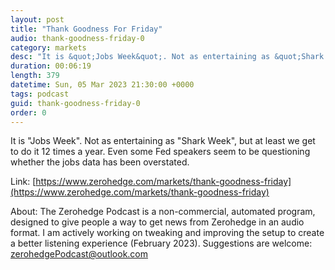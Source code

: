 ```yaml
---
layout: post
title: "Thank Goodness For Friday"
audio: thank-goodness-friday-0
category: markets
desc: "It is &quot;Jobs Week&quot;. Not as entertaining as &quot;Shark Week&quot;, but at least we get to do it 12 times a year. Even some Fed speakers seem to be questioning whether the jobs data has been overstated."
duration: 00:06:19
length: 379
datetime: Sun, 05 Mar 2023 21:30:00 +0000
tags: podcast
guid: thank-goodness-friday-0
order: 0
---
```

It is &quot;Jobs Week&quot;. Not as entertaining as &quot;Shark Week&quot;, but at least we get to do it 12 times a year. Even some Fed speakers seem to be questioning whether the jobs data has been overstated.

Link: [https://www.zerohedge.com/markets/thank-goodness-friday](https://www.zerohedge.com/markets/thank-goodness-friday)

About: The Zerohedge Podcast is a non-commercial, automated program, designed to give people a way to get news from Zerohedge in an audio format.  I am actively working on tweaking and improving the setup to create a better listening experience (February 2023).  Suggestions are welcome: [zerohedgePodcast@outlook.com](mailto:zerohedgePodcast@outlook.com)